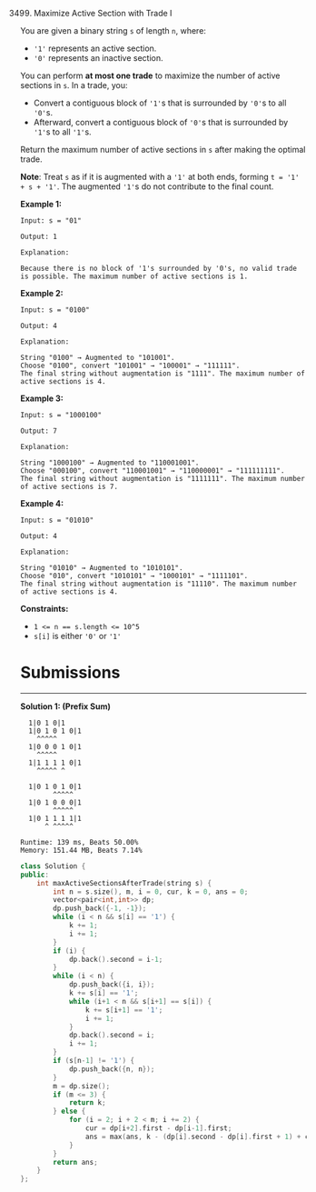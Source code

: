 3499. Maximize Active Section with Trade I

You are given a binary string `s` of length `n`, where:

* `'1'` represents an active section.
* `'0'` represents an inactive section.

You can perform **at most one trade** to maximize the number of active sections in `s`. In a trade, you:

* Convert a contiguous block of `'1'`s that is surrounded by `'0'`s to all `'0'`s.
* Afterward, convert a contiguous block of `'0'`s that is surrounded by `'1'`s to all `'1'`s.

Return the maximum number of active sections in `s` after making the optimal trade.

**Note**: Treat `s` as if it is augmented with a `'1'` at both ends, forming `t = '1' + s + '1'`. The augmented `'1'`s do not contribute to the final count.

 

**Example 1:**
```
Input: s = "01"

Output: 1

Explanation:

Because there is no block of '1's surrounded by '0's, no valid trade is possible. The maximum number of active sections is 1.
```

**Example 2:**
```
Input: s = "0100"

Output: 4

Explanation:

String "0100" → Augmented to "101001".
Choose "0100", convert "101001" → "100001" → "111111".
The final string without augmentation is "1111". The maximum number of active sections is 4.
```

**Example 3:**
```
Input: s = "1000100"

Output: 7

Explanation:

String "1000100" → Augmented to "110001001".
Choose "000100", convert "110001001" → "110000001" → "111111111".
The final string without augmentation is "1111111". The maximum number of active sections is 7.
```

**Example 4:**
```
Input: s = "01010"

Output: 4

Explanation:

String "01010" → Augmented to "1010101".
Choose "010", convert "1010101" → "1000101" → "1111101".
The final string without augmentation is "11110". The maximum number of active sections is 4.
```

**Constraints:**

* `1 <= n == s.length <= 10^5`
* `s[i]` is either `'0'` or `'1'`

# Submissions
---
**Solution 1: (Prefix Sum)**

      1|0 1 0|1
      1|0 1 0 1 0|1
        ^^^^^
      1|0 0 0 1 0|1
        ^^^^^
      1|1 1 1 1 0|1
        ^^^^^ ^
        
      1|0 1 0 1 0|1
            ^^^^^
      1|0 1 0 0 0|1
            ^^^^^
      1|0 1 1 1 1|1
          ^ ^^^^^

```
Runtime: 139 ms, Beats 50.00%
Memory: 151.44 MB, Beats 7.14%
```
```c++
class Solution {
public:
    int maxActiveSectionsAfterTrade(string s) {
        int n = s.size(), m, i = 0, cur, k = 0, ans = 0;
        vector<pair<int,int>> dp;
        dp.push_back({-1, -1});
        while (i < n && s[i] == '1') {
            k += 1;
            i += 1;
        }
        if (i) {
            dp.back().second = i-1;
        }
        while (i < n) {
            dp.push_back({i, i});
            k += s[i] == '1';
            while (i+1 < n && s[i+1] == s[i]) {
                k += s[i+1] == '1';
                i += 1;
            }
            dp.back().second = i;
            i += 1;
        }
        if (s[n-1] != '1') {
            dp.push_back({n, n});
        }
        m = dp.size();
        if (m <= 3) {
            return k;
        } else {
            for (i = 2; i + 2 < m; i += 2) {
                cur = dp[i+2].first - dp[i-1].first;
                ans = max(ans, k - (dp[i].second - dp[i].first + 1) + cur);
            }
        }
        return ans;
    }
};
```
